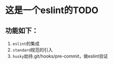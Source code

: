 # 这是一个eslint的TODO 
## 功能如下：
1. `eslint`的集成
2. `standard`规范的引入
3. `husky`劫持.git/hooks/pre-commit，做eslint验证
